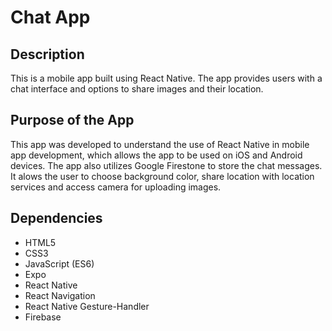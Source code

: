 # Chat App

## Description
This is a mobile app built using React Native. The app provides users with a chat interface and options to share images and their location.

## Purpose of the App
This app was developed to understand the use of React Native in mobile app development, which allows the app to be used on iOS and Android devices. The app also utilizes Google Firestone to store the chat messages. It alows the user to choose background color, share location with location services and access camera for uploading images.

## Dependencies

* HTML5
* CSS3
* JavaScript (ES6)
* Expo
* React Native
* React Navigation
* React Native Gesture-Handler
* Firebase
